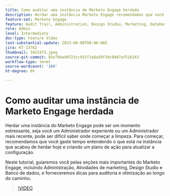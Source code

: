```yaml
---
title: Como auditar uma instância de Marketo Engage herdada
description: Herdar uma instância Marketo Engage recomendamos que você gaste tempo entendendo o que está na instância e criando um plano de ação para atualizar a configuração. Este tutorial aborda as seções mais importantes do Marketo Engage, incluindo Administração, Atividades de marketing, Design Studio e Banco de dados, e fornece dicas para auditoria e otimização ao longo do caminho.
feature-set: Marketo Engage
feature: Audit Trail, Administration, Design Studio, Marketing, Database
role: Admin
level: Intermediate
doc-type: Feature Video
last-substantial-update: 2023-08-08T00:00:00Z
jira: KT-13762
thumbnail: 3422473.jpeg
source-git-commit: 85e794a49723cc931f1e8a56f39c0947af51b243
workflow-type: tm+mt
source-wordcount: '169'
ht-degree: 0%

---
```



# Como auditar uma instância de Marketo Engage herdada

Herdar uma instância do Marketo Engage pode ser um momento estressante, seja você um Administrador experiente ou um Administrador mais recente, pode ser difícil saber onde começar a limpeza. Para começar, recomendamos que você gaste tempo entendendo o que está na instância que acabou de herdar hoje e criando um plano de ação para atualizar a configuração.

Neste tutorial, guiaremos você pelas seções mais importantes do Marketo Engage, incluindo Administração, Atividades de marketing, Design Studio e Banco de dados, e forneceremos dicas para auditoria e otimização ao longo do caminho.

>[!VIDEO](https://video.tv.adobe.com/v/3422473/?learn=on)